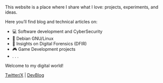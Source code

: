 This website is a place where I share what I love: projects, experiments, and ideas. 

Here you’ll find blog and technical articles on:

- 💻 Software development and CyberSecurity
- 🐧 Debian GNU/Linux
- 🔐 Insights on Digital Forensics (DFIR)
- 🎮 Game Development projects  
- . . .

Welcome to my digital world!

[Twitter/X](https://x.com/VincenzoArgese) | [DevBlog](https://vincenzoargese.github.io/)
